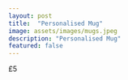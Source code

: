 ```yaml
---
layout: post
title:  "Personalised Mug"
image: assets/images/mugs.jpeg
description: "Personalised Mug"
featured: false
---
```


£5

